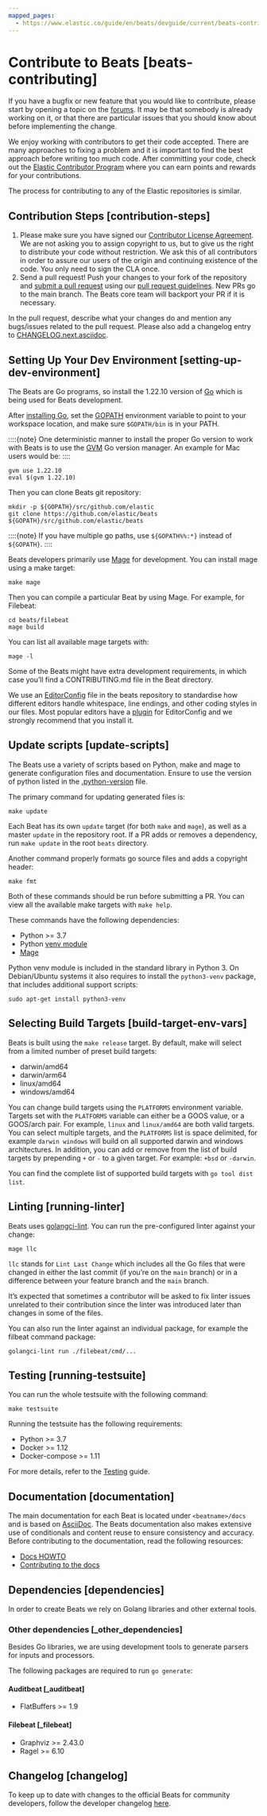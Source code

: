 ```yaml
---
mapped_pages:
  - https://www.elastic.co/guide/en/beats/devguide/current/beats-contributing.html
---
```


# Contribute to Beats [beats-contributing]

If you have a bugfix or new feature that you would like to contribute, please start by opening a topic on the [forums](https://discuss.elastic.co/c/beats). It may be that somebody is already working on it, or that there are particular issues that you should know about before implementing the change.

We enjoy working with contributors to get their code accepted. There are many approaches to fixing a problem and it is important to find the best approach before writing too much code. After committing your code, check out the [Elastic Contributor Program](https://www.elastic.co/community/contributor) where you can earn points and rewards for your contributions.

The process for contributing to any of the Elastic repositories is similar.


## Contribution Steps [contribution-steps]

1. Please make sure you have signed our [Contributor License Agreement](https://www.elastic.co/contributor-agreement/). We are not asking you to assign copyright to us, but to give us the right to distribute your code without restriction. We ask this of all contributors in order to assure our users of the origin and continuing existence of the code. You only need to sign the CLA once.
2. Send a pull request! Push your changes to your fork of the repository and [submit a pull request](https://help.github.com/articles/using-pull-requests) using our [pull request guidelines](/extend/pr-review.md). New PRs go to the main branch. The Beats core team will backport your PR if it is necessary.

In the pull request, describe what your changes do and mention any bugs/issues related to the pull request. Please also add a changelog entry to [CHANGELOG.next.asciidoc](https://github.com/elastic/beats/blob/main/CHANGELOG.next.asciidoc).


## Setting Up Your Dev Environment [setting-up-dev-environment]

The Beats are Go programs, so install the 1.22.10 version of [Go](http://golang.org/) which is being used for Beats development.

After [installing Go](https://golang.org/doc/install), set the [GOPATH](https://golang.org/doc/code.md#GOPATH) environment variable to point to your workspace location, and make sure `$GOPATH/bin` is in your PATH.

::::{note}
One deterministic manner to install the proper Go version to work with Beats is to use the [GVM](https://github.com/andrewkroh/gvm) Go version manager. An example for Mac users would be:
::::


```shell
gvm use 1.22.10
eval $(gvm 1.22.10)
```

Then you can clone Beats git repository:

```shell
mkdir -p ${GOPATH}/src/github.com/elastic
git clone https://github.com/elastic/beats ${GOPATH}/src/github.com/elastic/beats
```

::::{note}
If you have multiple go paths, use `${GOPATH%%:*}` instead of `${GOPATH}`.
::::


Beats developers primarily use [Mage](https://github.com/magefile/mage) for development. You can install mage using a make target:

```shell
make mage
```

Then you can compile a particular Beat by using Mage. For example, for Filebeat:

```shell
cd beats/filebeat
mage build
```

You can list all available mage targets with:

```shell
mage -l
```

Some of the Beats might have extra development requirements, in which case you’ll find a CONTRIBUTING.md file in the Beat directory.

We use an [EditorConfig](http://editorconfig.org/) file in the beats repository to standardise how different editors handle whitespace, line endings, and other coding styles in our files. Most popular editors have a [plugin](http://editorconfig.org/#download) for EditorConfig and we strongly recommend that you install it.


## Update scripts [update-scripts]

The Beats use a variety of scripts based on Python, make and mage to generate configuration files and documentation. Ensure to use the version of python listed in the [.python-version](https://github.com/elastic/beats/blob/main/.python-version) file.

The primary command for updating generated files is:

```shell
make update
```

Each Beat has its own `update` target (for both `make` and `mage`), as well as a master `update` in the repository root. If a PR adds or removes a dependency, run `make update` in the root `beats` directory.

Another command properly formats go source files and adds a copyright header:

```shell
make fmt
```

Both of these commands should be run before submitting a PR. You can view all the available make targets with `make help`.

These commands have the following dependencies:

* Python >= 3.7
* Python [venv module](https://docs.python.org/3/library/venv.html)
* [Mage](https://github.com/magefile/mage)

Python venv module is included in the standard library in Python 3. On Debian/Ubuntu systems it also requires to install the `python3-venv` package, that includes additional support scripts:

```shell
sudo apt-get install python3-venv
```


## Selecting Build Targets [build-target-env-vars]

Beats is built using the `make release` target. By default, make will select from a limited number of preset build targets:

* darwin/amd64
* darwin/arm64
* linux/amd64
* windows/amd64

You can change build targets using the `PLATFORMS` environment variable. Targets set with the `PLATFORMS` variable can either be a GOOS value, or a GOOS/arch pair. For example, `linux` and `linux/amd64` are both valid targets. You can select multiple targets, and the `PLATFORMS` list is space delimited, for example `darwin windows` will build on all supported darwin and windows architectures. In addition, you can add or remove from the list of build targets by prepending `+` or `-` to a given target. For example: `+bsd` or `-darwin`.

You can find the complete list of supported build targets with `go tool dist list`.


## Linting [running-linter]

Beats uses [golangci-lint](https://golangci-lint.run/). You can run the pre-configured linter against your change:

```shell
mage llc
```

`llc` stands for `Lint Last Change` which includes all the Go files that were changed in either the last commit (if you’re on the `main` branch) or in a difference between your feature branch and the `main` branch.

It’s expected that sometimes a contributor will be asked to fix linter issues unrelated to their contribution since the linter was introduced later than changes in some of the files.

You can also run the linter against an individual package, for example the filbeat command package:

```shell
golangci-lint run ./filebeat/cmd/...
```


## Testing [running-testsuite]

You can run the whole testsuite with the following command:

```shell
make testsuite
```

Running the testsuite has the following requirements:

* Python >= 3.7
* Docker >= 1.12
* Docker-compose >= 1.11

For more details, refer to the [Testing](/extend/testing.md) guide.


## Documentation [documentation]

The main documentation for each Beat is located under `<beatname>/docs` and is based on [AsciiDoc](https://docs.asciidoctor.org/asciidoc/latest/). The Beats documentation also makes extensive use of conditionals and content reuse to ensure consistency and accuracy. Before contributing to the documentation, read the following resources:

* [Docs HOWTO](https://github.com/elastic/docs/blob/master/README.asciidoc)
* [Contributing to the docs](/extend/contributing-docs.md)


## Dependencies [dependencies]

In order to create Beats we rely on Golang libraries and other external tools.


### Other dependencies [_other_dependencies]

Besides Go libraries, we are using development tools to generate parsers for inputs and processors.

The following packages are required to run `go generate`:


#### Auditbeat [_auditbeat]

* FlatBuffers >= 1.9


#### Filebeat [_filebeat]

* Graphviz >= 2.43.0
* Ragel >= 6.10


## Changelog [changelog]

To keep up to date with changes to the official Beats for community developers, follow the developer changelog [here](https://github.com/elastic/beats/blob/main/CHANGELOG-developer.next.asciidoc).



